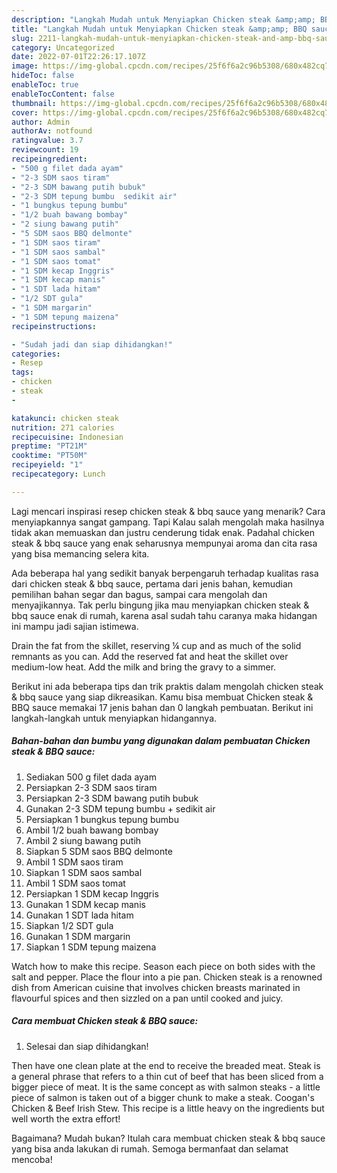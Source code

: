 ```yaml
---
description: "Langkah Mudah untuk Menyiapkan Chicken steak &amp;amp; BBQ sauce yang Enak, Buat Buka Puasa Lezat Sekali"
title: "Langkah Mudah untuk Menyiapkan Chicken steak &amp;amp; BBQ sauce yang Enak, Buat Buka Puasa Lezat Sekali"
slug: 2211-langkah-mudah-untuk-menyiapkan-chicken-steak-and-amp-bbq-sauce-yang-enak-buat-buka-puasa-lezat-sekali
category: Uncategorized
date: 2022-07-01T22:26:17.107Z
image: https://img-global.cpcdn.com/recipes/25f6f6a2c96b5308/680x482cq70/chicken-steak-bbq-sauce-foto-resep-utama.jpg
hideToc: false
enableToc: true
enableTocContent: false
thumbnail: https://img-global.cpcdn.com/recipes/25f6f6a2c96b5308/680x482cq70/chicken-steak-bbq-sauce-foto-resep-utama.jpg
cover: https://img-global.cpcdn.com/recipes/25f6f6a2c96b5308/680x482cq70/chicken-steak-bbq-sauce-foto-resep-utama.jpg
author: Admin
authorAv: notfound
ratingvalue: 3.7
reviewcount: 19
recipeingredient:
- "500 g filet dada ayam"
- "2-3 SDM saos tiram"
- "2-3 SDM bawang putih bubuk"
- "2-3 SDM tepung bumbu  sedikit air"
- "1 bungkus tepung bumbu"
- "1/2 buah bawang bombay"
- "2 siung bawang putih"
- "5 SDM saos BBQ delmonte"
- "1 SDM saos tiram"
- "1 SDM saos sambal"
- "1 SDM saos tomat"
- "1 SDM kecap Inggris"
- "1 SDM kecap manis"
- "1 SDT lada hitam"
- "1/2 SDT gula"
- "1 SDM margarin"
- "1 SDM tepung maizena"
recipeinstructions:

- "Sudah jadi dan siap dihidangkan!"
categories:
- Resep
tags:
- chicken
- steak
- 

katakunci: chicken steak  
nutrition: 271 calories
recipecuisine: Indonesian
preptime: "PT21M"
cooktime: "PT50M"
recipeyield: "1"
recipecategory: Lunch

---
```



Lagi mencari inspirasi resep chicken steak &amp; bbq sauce yang menarik? Cara menyiapkannya sangat gampang. Tapi Kalau salah mengolah maka hasilnya tidak akan memuaskan dan justru cenderung tidak enak. Padahal chicken steak &amp; bbq sauce yang enak seharusnya mempunyai aroma dan cita rasa yang bisa memancing selera kita.


Ada beberapa hal yang sedikit banyak berpengaruh terhadap kualitas rasa dari chicken steak &amp; bbq sauce, pertama dari jenis bahan, kemudian pemilihan bahan segar dan bagus, sampai cara mengolah dan menyajikannya. Tak perlu bingung jika mau menyiapkan chicken steak &amp; bbq sauce enak di rumah, karena asal sudah tahu caranya maka hidangan ini mampu jadi sajian istimewa.

Drain the fat from the skillet, reserving ¼ cup and as much of the solid remnants as you can. Add the reserved fat and heat the skillet over medium-low heat. Add the milk and bring the gravy to a simmer.


Berikut ini ada beberapa tips dan trik praktis dalam mengolah chicken steak &amp; bbq sauce yang siap dikreasikan. Kamu bisa membuat Chicken steak &amp; BBQ sauce memakai 17 jenis bahan dan 0 langkah pembuatan. Berikut ini langkah-langkah untuk menyiapkan hidangannya.

<!--inarticleads1-->

##### Bahan-bahan dan bumbu yang digunakan dalam pembuatan Chicken steak &amp; BBQ sauce:

1. Sediakan 500 g filet dada ayam
1. Persiapkan 2-3 SDM saos tiram
1. Persiapkan 2-3 SDM bawang putih bubuk
1. Gunakan 2-3 SDM tepung bumbu + sedikit air
1. Persiapkan 1 bungkus tepung bumbu
1. Ambil 1/2 buah bawang bombay
1. Ambil 2 siung bawang putih
1. Siapkan 5 SDM saos BBQ delmonte
1. Ambil 1 SDM saos tiram
1. Siapkan 1 SDM saos sambal
1. Ambil 1 SDM saos tomat
1. Persiapkan 1 SDM kecap Inggris
1. Gunakan 1 SDM kecap manis
1. Gunakan 1 SDT lada hitam
1. Siapkan 1/2 SDT gula
1. Gunakan 1 SDM margarin
1. Siapkan 1 SDM tepung maizena


Watch how to make this recipe. Season each piece on both sides with the salt and pepper. Place the flour into a pie pan. Chicken steak is a renowned dish from American cuisine that involves chicken breasts marinated in flavourful spices and then sizzled on a pan until cooked and juicy. 

<!--inarticleads2-->

##### Cara membuat Chicken steak &amp; BBQ sauce:


1. Selesai dan siap dihidangkan!

Then have one clean plate at the end to receive the breaded meat. Steak is a general phrase that refers to a thin cut of beef that has been sliced from a bigger piece of meat. It is the same concept as with salmon steaks - a little piece of salmon is taken out of a bigger chunk to make a steak. Coogan&#39;s Chicken &amp; Beef Irish Stew. This recipe is a little heavy on the ingredients but well worth the extra effort! 

Bagaimana? Mudah bukan? Itulah cara membuat chicken steak &amp; bbq sauce yang bisa anda lakukan di rumah. Semoga bermanfaat dan selamat mencoba!
